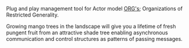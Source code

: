 Plug and play management tool for Actor model [ORG's](https://arxiv.org/abs/0906.2756); Organizations of Restricted Generality.

Growing mango trees in the landscape will give you a lifetime of fresh pungent fruit from an attractive shade tree enabling asynchronous communication and control structures as patterns of passing messages.

